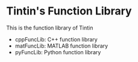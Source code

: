 # Tintin's Function Library

This is the function library of Tintin

- cppFuncLib: C++ function library
- matFuncLib: MATLAB function library
- pyFuncLib: Python function library
